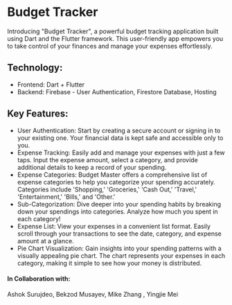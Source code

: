 # Budget Tracker

Introducing "Budget Tracker", a powerful budget tracking application built using Dart and the Flutter framework. This user-friendly app empowers you to take control of your finances and manage your expenses effortlessly.

## Technology:
- Frontend: Dart + Flutter
- Backend: Firebase - User Authentication, Firestore Database, Hosting

## Key Features:
- User Authentication: Start by creating a secure account or signing in to your existing one. Your financial data is kept safe and accessible only to you.
- Expense Tracking: Easily add and manage your expenses with just a few taps. Input the expense amount, select a category, and provide additional details to keep a record of your spending.
- Expense Categories: Budget Master offers a comprehensive list of expense categories to help you categorize your spending accurately. Categories include 'Shopping,' 'Groceries,' 'Cash Out,' 'Travel,' 'Entertainment,' 'Bills,' and 'Other.'
- Sub-Categorization: Dive deeper into your spending habits by breaking down your spendings into categories. Analyze how much you spent in each category!
- Expense List: View your expenses in a convenient list format. Easily scroll through your transactions to see the date, category, and expense amount at a glance.
- Pie Chart Visualization: Gain insights into your spending patterns with a visually appealing pie chart. The chart represents your expenses in each category, making it simple to see how your money is distributed.

#### In Collaboration with: 
Ashok Surujdeo, Bekzod Musayev, Mike Zhang , Yingjie Mei 
